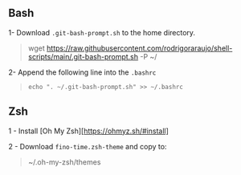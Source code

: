 ## Bash

1- Download `.git-bash-prompt.sh` to the home directory.
  > wget https://raw.githubusercontent.com/rodrigoraraujo/shell-scripts/main/.git-bash-prompt.sh -P ~/

2- Append the following line into the `.bashrc`
  > `echo ". ~/.git-bash-prompt.sh" >> ~/.bashrc`

## Zsh

1 - Install [Oh My Zsh][https://ohmyz.sh/#install]

2 - Download `fino-time.zsh-theme` and copy to:
  > ~/.oh-my-zsh/themes
